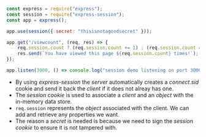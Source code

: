 ```js
const express = require("express");
const session = require("express-session");
const app = express();

app.use(session({ secret: "thisisnotagoodsecret" }));

app.get("/viewcount", (req, res) => {
	req.session.count ? (req.session.count += 1) : (req.session.count = 1);
	res.send(`You have viewed this page ${req.session.count} times!`);
});

app.listen(3000, () => console.log("session demo listening on port 3000"));
```

- By using *express-session* the *server* automatically creates a *connect.sid* cookie and send it back the *client* if it does not alreay has one.
- The *session cookie* is used to associate a *client* and an *object* with the in-memory data store.
- `req.session` represents the *object* associated with the client. We can add and retrieve any properties we want.
- The reason a *secret* is needed is because we need to sign the *session cookie* to ensure it is not tampered with.
